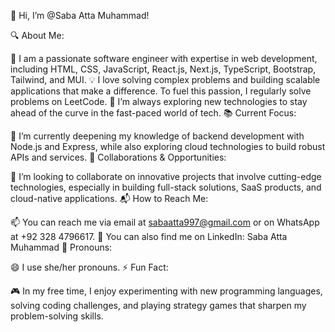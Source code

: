 👋 Hi, I’m @Saba Atta Muhammad!

🔍 About Me:

🌟 I am a passionate software engineer with expertise in web development, including HTML, CSS, JavaScript, React.js, Next.js, TypeScript, Bootstrap, Tailwind, and MUI.
💡 I love solving complex problems and building scalable applications that make a difference. To fuel this passion, I regularly solve problems on LeetCode.
🚀 I’m always exploring new technologies to stay ahead of the curve in the fast-paced world of tech.
📚 Current Focus:

🌱 I’m currently deepening my knowledge of backend development with Node.js and Express, while also exploring cloud technologies to build robust APIs and services.
🤝 Collaborations & Opportunities:

💞️ I’m looking to collaborate on innovative projects that involve cutting-edge technologies, especially in building full-stack solutions, SaaS products, and cloud-native applications.
📬 How to Reach Me:

📫 You can reach me via email at sabaatta997@gmail.com or on WhatsApp at +92 328 4796617.
📍 You can also find me on LinkedIn: Saba Atta Muhammad
🔮 Pronouns:

😄 I use she/her pronouns.
⚡ Fun Fact:

🎮 In my free time, I enjoy experimenting with new programming languages, solving coding challenges, and playing strategy games that sharpen my problem-solving skills.

